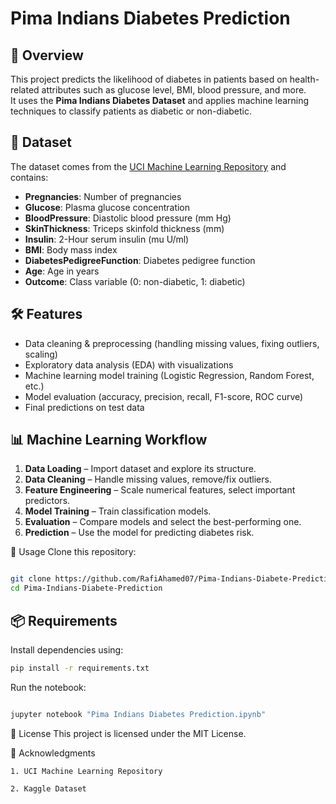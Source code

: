 # Pima Indians Diabetes Prediction

## 📌 Overview
This project predicts the likelihood of diabetes in patients based on health-related attributes such as glucose level, BMI, blood pressure, and more.  
It uses the **Pima Indians Diabetes Dataset** and applies machine learning techniques to classify patients as diabetic or non-diabetic.

## 📂 Dataset
The dataset comes from the [UCI Machine Learning Repository](https://www.kaggle.com/datasets/uciml/pima-indians-diabetes-database) and contains:
- **Pregnancies**: Number of pregnancies
- **Glucose**: Plasma glucose concentration
- **BloodPressure**: Diastolic blood pressure (mm Hg)
- **SkinThickness**: Triceps skinfold thickness (mm)
- **Insulin**: 2-Hour serum insulin (mu U/ml)
- **BMI**: Body mass index
- **DiabetesPedigreeFunction**: Diabetes pedigree function
- **Age**: Age in years
- **Outcome**: Class variable (0: non-diabetic, 1: diabetic)

## 🛠 Features
- Data cleaning & preprocessing (handling missing values, fixing outliers, scaling)
- Exploratory data analysis (EDA) with visualizations
- Machine learning model training (Logistic Regression, Random Forest, etc.)
- Model evaluation (accuracy, precision, recall, F1-score, ROC curve)
- Final predictions on test data

## 📊 Machine Learning Workflow
1. **Data Loading** – Import dataset and explore its structure.
2. **Data Cleaning** – Handle missing values, remove/fix outliers.
3. **Feature Engineering** – Scale numerical features, select important predictors.
4. **Model Training** – Train classification models.
5. **Evaluation** – Compare models and select the best-performing one.
6. **Prediction** – Use the model for predicting diabetes risk.


🚀 Usage
Clone this repository:

```bash

git clone https://github.com/RafiAhamed07/Pima-Indians-Diabete-Prediction.git
cd Pima-Indians-Diabete-Prediction
```


## 📦 Requirements
Install dependencies using:
```bash
pip install -r requirements.txt
```

Run the notebook:

```bash

jupyter notebook "Pima Indians Diabetes Prediction.ipynb"

```


📜 License
This project is licensed under the MIT License.

🙌 Acknowledgments

    1. UCI Machine Learning Repository

    2. Kaggle Dataset